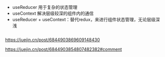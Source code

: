 - useReducer 用于复杂的状态管理
- useContext 解决层级较深的组件内的通信
- useReducer + useContext：替代redux，来进行组件状态管理，无论层级深浅

```js

```

https://juejin.cn/post/6844903869609148430

https://juejin.cn/post/6844903854807482382#comment
